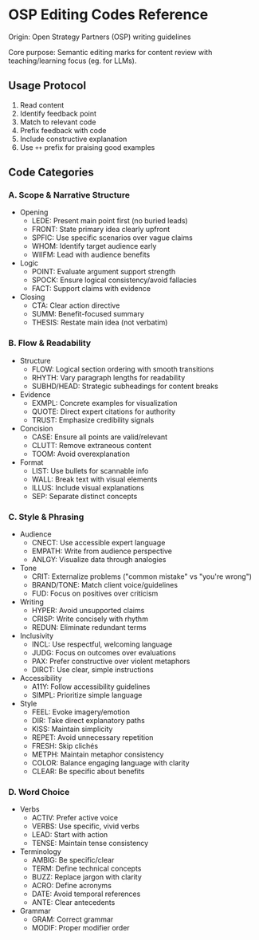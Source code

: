 # OSP Editing Codes Reference

Origin: Open Strategy Partners (OSP) writing guidelines

Core purpose: Semantic editing marks for content review with teaching/learning focus (eg. for LLMs).

## Usage Protocol
1. Read content
2. Identify feedback point
3. Match to relevant code
4. Prefix feedback with code
5. Include constructive explanation
6. Use `++` prefix for praising good examples

## Code Categories

### A. Scope & Narrative Structure
- Opening
  - LEDE: Present main point first (no buried leads)
  - FRONT: State primary idea clearly upfront
  - SPFIC: Use specific scenarios over vague claims
  - WHOM: Identify target audience early
  - WIIFM: Lead with audience benefits
- Logic
  - POINT: Evaluate argument support strength
  - SPOCK: Ensure logical consistency/avoid fallacies
  - FACT: Support claims with evidence
- Closing
  - CTA: Clear action directive
  - SUMM: Benefit-focused summary
  - THESIS: Restate main idea (not verbatim)

### B. Flow & Readability
- Structure
  - FLOW: Logical section ordering with smooth transitions
  - RHYTH: Vary paragraph lengths for readability
  - SUBHD/HEAD: Strategic subheadings for content breaks
- Evidence
  - EXMPL: Concrete examples for visualization
  - QUOTE: Direct expert citations for authority
  - TRUST: Emphasize credibility signals
- Concision
  - CASE: Ensure all points are valid/relevant
  - CLUTT: Remove extraneous content
  - TOOM: Avoid overexplanation
- Format
  - LIST: Use bullets for scannable info
  - WALL: Break text with visual elements
  - ILLUS: Include visual explanations
  - SEP: Separate distinct concepts

### C. Style & Phrasing
- Audience
  - CNECT: Use accessible expert language
  - EMPATH: Write from audience perspective
  - ANLGY: Visualize data through analogies
- Tone
  - CRIT: Externalize problems ("common mistake" vs "you're wrong")
  - BRAND/TONE: Match client voice/guidelines
  - FUD: Focus on positives over criticism
- Writing
  - HYPER: Avoid unsupported claims
  - CRISP: Write concisely with rhythm
  - REDUN: Eliminate redundant terms
- Inclusivity
  - INCL: Use respectful, welcoming language
  - JUDG: Focus on outcomes over evaluations
  - PAX: Prefer constructive over violent metaphors
  - DIRCT: Use clear, simple instructions
- Accessibility
  - A11Y: Follow accessibility guidelines
  - SIMPL: Prioritize simple language
- Style
  - FEEL: Evoke imagery/emotion
  - DIR: Take direct explanatory paths
  - KISS: Maintain simplicity
  - REPET: Avoid unnecessary repetition
  - FRESH: Skip clichés
  - METPH: Maintain metaphor consistency
  - COLOR: Balance engaging language with clarity
  - CLEAR: Be specific about benefits

### D. Word Choice
- Verbs
  - ACTIV: Prefer active voice
  - VERBS: Use specific, vivid verbs
  - LEAD: Start with action
  - TENSE: Maintain tense consistency
- Terminology
  - AMBIG: Be specific/clear
  - TERM: Define technical concepts
  - BUZZ: Replace jargon with clarity
  - ACRO: Define acronyms
  - DATE: Avoid temporal references
  - ANTE: Clear antecedents
- Grammar
  - GRAM: Correct grammar
  - MODIF: Proper modifier order
